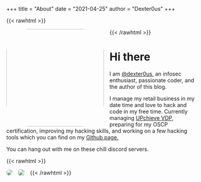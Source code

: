 +++
title = "About"
date = "2021-04-25"
author = "Dexter0us"
+++

{{< rawhtml >}}
<div>             
        <img src="/images/courage.jpg" style="border-radius: 60px; float: left; margin-right: 15px" width="256" height="256"/> 
</div>
{{< /rawhtml >}}

# Hi there



I am [@dexter0us](https://twitter.com/0xDexter0us), an infosec enthusiast, passionate coder, and the author of this blog. 

I manage my retail business in my date time and love to hack and code in my free time. Currently managing [UPchieve VDP](https://hackerone.com/upchieve), preparing for my OSCP certification, improving my hacking skills, and working on a few hacking tools which you can find on my [Github page.](https://github.com/0xDexter0us)



You can hang out with me on these chill discord servers.

{{< rawhtml >}}
<div>             
    <a title="Hack The Planet" href="https://discord.gg/pRZDxmxp" target="_blank">
        <img src="https://cdn.discordapp.com/icons/785800331682381834/86a9dfd31682a053366ac56a721a6888.png?size=64" style="border-radius: 8px; float: left; margin-right: 15px" /> 
    </a> 
    <a title="Bounty Hunters" href="https://discord.gg/bugbounty" target="_blank">
        <img src="https://cdn.discordapp.com/icons/559875483295154188/bec5361024b393455ee917596c1902a9.png?size=64" style="border-radius: 5px; float: left; margin-right: 15px" /> 
    </a>  


</div>
{{< /rawhtml >}}